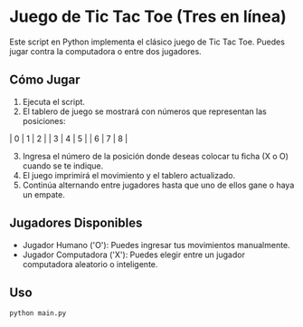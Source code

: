 # Juego de Tic Tac Toe (Tres en línea)

Este script en Python implementa el clásico juego de Tic Tac Toe. Puedes jugar contra la computadora o entre dos jugadores.

## Cómo Jugar

1. Ejecuta el script.
2. El tablero de juego se mostrará con números que representan las posiciones:

| 0 | 1 | 2 |
| 3 | 4 | 5 |
| 6 | 7 | 8 |

3. Ingresa el número de la posición donde deseas colocar tu ficha (X o O) cuando se te indique.
4. El juego imprimirá el movimiento y el tablero actualizado.
5. Continúa alternando entre jugadores hasta que uno de ellos gane o haya un empate.

## Jugadores Disponibles

- Jugador Humano ('O'): Puedes ingresar tus movimientos manualmente.
- Jugador Computadora ('X'): Puedes elegir entre un jugador computadora aleatorio o inteligente.

## Uso

```bash
python main.py
